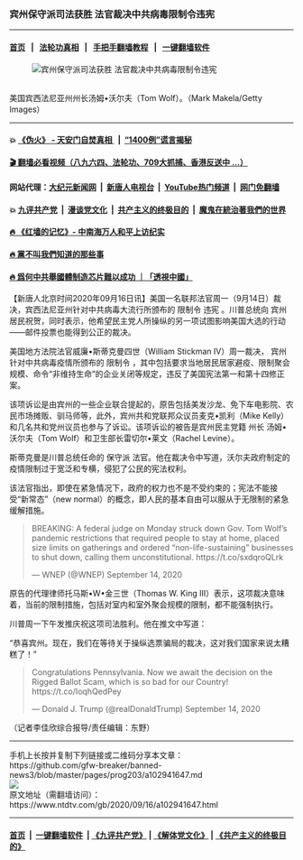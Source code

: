 ### 宾州保守派司法获胜 法官裁决中共病毒限制令违宪
------------------------

#### [首页](https://github.com/gfw-breaker/banned-news3/blob/master/README.md) &nbsp;&nbsp;|&nbsp;&nbsp; [法轮功真相](https://github.com/begood0513/basic/blob/master/README.md)  &nbsp;&nbsp;|&nbsp;&nbsp; [手把手翻墙教程](https://github.com/gfw-breaker/guides/wiki)  &nbsp;&nbsp;|&nbsp;&nbsp; [一键翻墙软件](https://github.com/gfw-breaker/nogfw/blob/master/README.md)  



<div><div class="featured_image">
 <figure>
  <img alt="宾州保守派司法获胜 法官裁决中共病毒限制令违宪" src="https://i.ntdtv.com/assets/uploads/2020/09/Untitled-30-800x450.jpg"/>
 </figure><br/>
 <span class="caption">
  美国宾西法尼亚州州长汤姆•沃尔夫（Tom Wolf）。（Mark Makela/Getty Images）
 </span>
</div>
</div><hr/>

#### 💥 [《伪火》 - 天安门自焚真相 ](http://158.247.195.190:10000/videos/blog/weihuo.html)&nbsp; |&nbsp; [“1400例”谎言揭秘  ](http://158.247.195.190:10000/videos/blog/jiexi1400.html)

#### [ 🎬  翻墙必看视频（八九六四、法轮功、709大抓捕、香港反送中 ...）](https://github.com/gfw-breaker/links/blob/master/banned.md)

#### 网站代理：[大纪元新闻网](http://158.247.195.190:10080/gb/) &nbsp;|&nbsp; [新唐人电视台](http://158.247.195.190:8808/gb/)  &nbsp;|&nbsp; [YouTube热门频道](http://158.247.195.190/youtube.html) &nbsp;|&nbsp; [网门免翻墙](http://158.247.195.190:11000/show.aspx?name=ogHome)

#### 💥 [九评共产党](http://158.247.195.190:10000/videos/res/jiuping/)&nbsp; |&nbsp; [漫谈党文化](http://158.247.195.190:10000/videos/res/mtdwh/)&nbsp; |&nbsp; [共产主义的终极目的](http://158.247.195.190:10000/videos/res/zjmd/)&nbsp; |&nbsp; [魔鬼在統治著我們的世界](http://158.247.195.190:10000/videos/res/TheSpecter/)  

#### [ 🔥  《红墙的记忆》- 中南海万人和平上访纪实](http://158.247.195.190:10000/videos/news/../legend/index.html)

#### [ 🔥  黨不叫我們知道的那些事](http://158.247.195.190:10000/videos/news/truth02.html)

#### [ 🔥  爲何中共舉國體制造芯片難以成功 ｜「透視中國」](http://158.247.195.190:10000/videos/news/don03.html)

<div><div class="post_content" itemprop="articleBody">
 <p>
  【新唐人北京时间2020年09月16日讯】美国一名联邦法官周一（9月14日）裁决，宾西法尼亚州针对中共病毒大流行所颁布的
  <ok href="https://www.ntdtv.com/gb/限制令.htm">
   限制令
  </ok>
  <ok href="https://www.ntdtv.com/gb/违宪.htm">
   违宪
  </ok>
  。川普总统向
  <ok href="https://www.ntdtv.com/gb/宾州.htm">
   宾州
  </ok>
  居民祝贺，同时表示，他希望民主党人所操纵的另一项试图影响美国大选的行动——邮件投票也能得到公正的裁决。
 </p>
 <p>
  美国地方法院法官威廉•斯蒂克曼四世（William Stickman IV）周一裁决，
  <ok href="https://www.ntdtv.com/gb/宾州.htm">
   宾州
  </ok>
  针对中共病毒疫情所颁布的
  <ok href="https://www.ntdtv.com/gb/限制令.htm">
   限制令
  </ok>
  ，其中包括要求当地居民居家避疫、限制聚会规模、命令“非维持生命”的企业关闭等规定，违反了美国宪法第一和第十四修正案。
 </p>
 <p>
  该项诉讼是由宾州的一些企业联合提起的，原告包括美发沙龙、免下车电影院、农民市场摊贩、驯马师等，此外，宾州共和党联邦众议员麦克•凯利（Mike Kelly）和几名共和党州议员也参与了诉讼。该项诉讼的被告是宾州民主党籍
  <ok href="https://www.ntdtv.com/gb/州长.htm">
   州长
  </ok>
  汤姆•沃尔夫（Tom Wolf）和卫生部长雷切尔•莱文（Rachel Levine）。
 </p>
 <p>
  斯蒂克曼是川普总统任命的
  <ok href="https://www.ntdtv.com/gb/保守派.htm">
   保守派
  </ok>
  法官。他在裁决令中写道，沃尔夫政府制定的疫情限制过于宽泛和专横，侵犯了公民的宪法权利。
 </p>
 <p>
  该法官指出，即使在紧急情况下，政府的权力也不是不受约束的；宪法不能接受“新常态”（new normal）的概念，即人民的基本自由可以服从于无限制的紧急缓解措施。
 </p>
 <blockquote class="twitter-tweet">
  <p dir="ltr" lang="en">
   BREAKING: A federal judge on Monday struck down Gov. Tom Wolf’s pandemic restrictions that required people to stay at home, placed size limits on gatherings and ordered “non-life-sustaining” businesses to shut down, calling them unconstitutional.
   <ok href="https://t.co/sxdqroQLrk">
    https://t.co/sxdqroQLrk
   </ok>
  </p>
  <p>
   — WNEP (@WNEP)
   <ok href="https://twitter.com/WNEP/status/1305561443283197952?ref_src=twsrc%5Etfw">
    September 14, 2020
   </ok>
  </p>
 </blockquote>
 <p>
  <script async="" charset="utf-8" src="https://platform.twitter.com/widgets.js">
  </script>
 </p>
 <p>
  <p>
   原告的代理律师托马斯•W•金三世（Thomas W. King III）表示，这项裁决意味着，当前的限制措施，包括对室内和室外聚会规模的限制，都不能强制执行。
  </p>
  <p>
   川普周一下午发推庆祝这项司法胜利。他在推文中写道：
  </p>
  <p>
   “恭喜宾州。现在，我们在等待关于操纵选票骗局的裁决，这对我们国家来说太糟糕了！”
  </p>
  <blockquote class="twitter-tweet">
   <p dir="ltr" lang="en">
    Congratulations Pennsylvania. Now we await the decision on the Rigged Ballot Scam, which is so bad for our Country!
    <ok href="https://t.co/IoqhQedPey">
     https://t.co/IoqhQedPey
    </ok>
   </p>
   <p>
    — Donald J. Trump (@realDonaldTrump)
    <ok href="https://twitter.com/realDonaldTrump/status/1305611322222993408?ref_src=twsrc%5Etfw">
     September 14, 2020
    </ok>
   </p>
  </blockquote>
  <p>
   <script async="" charset="utf-8" src="https://platform.twitter.com/widgets.js">
   </script>
  </p>
  <p>
   <p>
    （记者李佳欣综合报导/责任编辑：东野）
   </p>
   <div class="single_ad">
   </div>
  </p>
 </p>
</div>
</div>
<hr/>
手机上长按并复制下列链接或二维码分享本文章：<br/>
https://github.com/gfw-breaker/banned-news3/blob/master/pages/prog203/a102941647.md <br/>
<a href='https://github.com/gfw-breaker/banned-news3/blob/master/pages/prog203/a102941647.md'><img src='https://github.com/gfw-breaker/banned-news3/blob/master/pages/prog203/a102941647.md.png'/></a> <br/>
原文地址（需翻墙访问）：https://www.ntdtv.com/gb/2020/09/16/a102941647.html


------------------------
#### [首页](https://github.com/gfw-breaker/banned-news3/blob/master/README.md) &nbsp;|&nbsp; [一键翻墙软件](https://github.com/gfw-breaker/nogfw/blob/master/README.md) &nbsp;| [《九评共产党》](https://github.com/gfw-breaker/9ping.md/blob/master/README.md#九评之一评共产党是什么) | [《解体党文化》](https://github.com/gfw-breaker/jtdwh.md/blob/master/README.md) | [《共产主义的终极目的》](https://github.com/gfw-breaker/gczydzjmd.md/blob/master/README.md)


<img src='http://gfw-breaker.win/banned-news3/pages/prog203/a102941647.md' width='0px' height='0px'/>